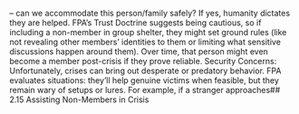 – can we accommodate this person/family safely? If yes, humanity dictates they are helped. FPA’s Trust Doctrine suggests being cautious, so if including a non-member in group shelter, they might set ground rules (like not revealing other members’ identities to them or limiting what sensitive discussions happen around them). Over time, that person might even become a member post-crisis if they prove reliable. Security Concerns: Unfortunately, crises can bring out desperate or predatory behavior. FPA evaluates situations: they’ll help genuine victims when feasible, but they remain wary of setups or lures. For example, if a stranger approaches## 2.15 Assisting Non-Members in Crisis